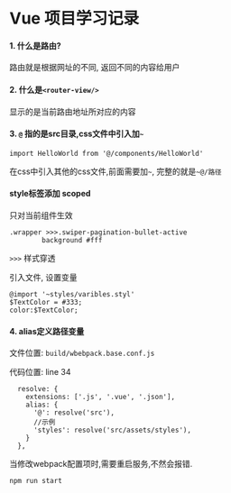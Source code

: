 # Vue 项目学习记录



####  1. 什么是路由?

路由就是根据网址的不同, 返回不同的内容给用户

#### 2. 什么是`<router-view/>`

显示的是当前路由地址所对应的内容

#### 3. `@` 指的是src目录,css文件中引入加`~`

````
import HelloWorld from '@/components/HelloWorld'
````

在css中引入其他的css文件,前面需要加`~`, 完整的就是`~@/路径`



#### style标签添加 scoped

只对当前组件生效

```stylus
.wrapper >>>.swiper-pagination-bullet-active
		background #fff
```

`>>>` 样式穿透 



引入文件, 设置变量

```
@import '~styles/varibles.styl'
$TextColor = #333;
color:$TextColor;
```



#### 4. alias定义路径变量

文件位置: `build/wbebpack.base.conf.js`

代码位置: line 34

```
  resolve: {
    extensions: ['.js', '.vue', '.json'],
    alias: {
      '@': resolve('src'),
      //示例
      'styles': resolve('src/assets/styles'),
    }
  },
```

当修改webpack配置项时,需要重启服务,不然会报错.

```
npm run start
```

